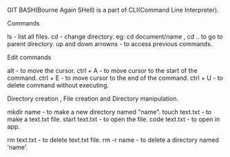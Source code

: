 GIT BASH(Bourne Again SHell) is a part of CLI(Command Line Interpreter).

Commands

ls - list all files.
cd - change directory. eg: cd document/name , cd .. to go to parent directory.
up and down arrowns - to access previous commands.


Edit commands

alt - to move the cursor.
ctrl + A - to move cursor to the start of the command.
ctrl + E - to move cursor to the end of the command.
ctrl + U - to delete command without executing.

Directory creation , File creation and Directory manipulation.

mkdir name - to make a new directory named "name".
touch text.txt - to make a text.txt file.
start text.txt - to open the file.
code text.txt - to open in app.

rm text.txt - to delete text.txt file.
rm -r name - to delete a directory named 'name'.